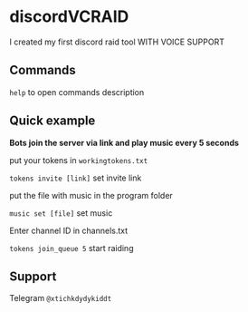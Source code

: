 # discordVCRAID
I created my first discord raid tool WITH VOICE SUPPORT

## Commands
`help` to open commands description

## Quick example
**Bots join the server via link and play music every 5 seconds**

put your tokens in `workingtokens.txt`

`tokens invite [link]` set invite link 

put the file with music in the program folder

`music set [file]` set music

Enter channel ID in channels.txt

`tokens join_queue 5` start raiding

## Support
Telegram `@xtichkdydykiddt`
